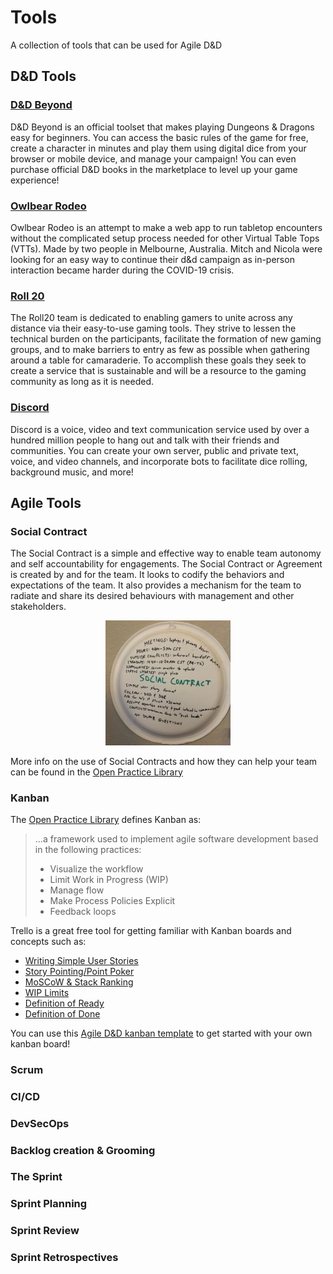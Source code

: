 # Tools
A collection of tools that can be used for Agile D&D

## D&D Tools

### [D&D Beyond](https://dndbeyond.com)
D&D Beyond is an official toolset that makes playing Dungeons & Dragons easy for beginners. You can access the basic rules of the game for free, create a character in minutes and play them using digital dice from your browser or mobile device, and manage your campaign! You can even purchase official D&D books in the marketplace to level up your game experience!
### [Owlbear Rodeo](https://owlbear.rodeo)
Owlbear Rodeo is an attempt to make a web app to run tabletop encounters without the complicated setup process needed for other Virtual Table Tops (VTTs).
Made by two people in Melbourne, Australia. Mitch and Nicola were looking for an easy way to continue their d&d campaign as in-person interaction became harder during the COVID-19 crisis.
### [Roll 20](https://roll20.net)
The Roll20 team is dedicated to enabling gamers to unite across any distance via their easy-to-use gaming tools. They strive to lessen the technical burden on the participants, facilitate the formation of new gaming groups, and to make barriers to entry as few as possible when gathering around a table for camaraderie. To accomplish these goals they seek to create a service that is sustainable and will be a resource to the gaming community as long as it is needed.

### [Discord](https://discord.com)
Discord is a voice, video and text communication service used by over a hundred million people to hang out and talk with their friends and communities.  You can create your own server, public and private text, voice, and video channels, and incorporate bots to facilitate dice rolling, background music, and more!
## Agile Tools
### Social Contract
The Social Contract is a simple and effective way to enable team autonomy and self accountability for engagements. The Social Contract or Agreement is created by and for the team. It looks to codify the behaviors and expectations of the team. It also provides a mechanism for the team to radiate and share its desired behaviours with management and other stakeholders.

<p align="center">
  <img width="200" src="https://raw.githubusercontent.com/aharrisonx/agile-dnd/main/src/images/social-contract-small.jpg" alt="Simple Social Contract written on a paper plate">
</p>

More info on the use of Social Contracts and how they can help your team can be found in the [Open Practice Library](https://openpracticelibrary.com/practice/social-contract/)
### Kanban
The [Open Practice Library](https://openpracticelibrary.com/practice/kanban/) defines Kanban as:

> ...a framework used to implement agile software development based in the following practices:
> 
> * Visualize the workflow
> * Limit Work in Progress (WIP)
> * Manage flow
> * Make Process Policies Explicit
> * Feedback loops

Trello is a great free tool for getting familiar with Kanban boards and concepts such as:

* [Writing Simple User Stories](https://openpracticelibrary.com/practice/story-kick-offs/)
* [Story Pointing/Point Poker](https://openpracticelibrary.com/practice/story-repointing/)
* [MoSCoW & Stack Ranking](http://www.pminheels.com/2016/10/prioritization-moscow-and-stack-rank.html)
* [WIP Limits](https://openpracticelibrary.com/practice/limit-work-in-progress/)
* [Definition of Ready](https://openpracticelibrary.com/practice/definition-of-ready/)
* [Definition of Done](https://openpracticelibrary.com/practice/definition-of-done/)

You can use this [Agile D&D kanban template](https://trello.com/b/Tie2l00J/agile-dd-template) to get started with your own kanban board!

### Scrum

### CI/CD

### DevSecOps

### Backlog creation & Grooming

### The Sprint

### Sprint Planning

### Sprint Review

### Sprint Retrospectives
